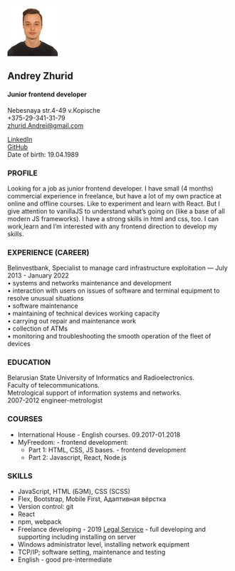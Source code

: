 ![Zhuryd Andrei](zhuryd.jpg)
## Andrey Zhurid  

#### Junior frontend developer

Nebesnaya str.4-49 v.Kopische  
+375-29-341-31-79  
zhurid.Andrei@gmail.com


[LinkedIn](https://www.linkedin.com/in/andreizhuryd-b552b9155/)  
[GitHub](https://github.com/ZhurydAndrei)  
Date of birth: 19.04.1989

### PROFILE  
Looking for a job as junior frontend developer. I have small (4 months) commercial experience in freelance, but have a lot of my own practice at online and offline courses. Like to experiment and learn with React. But I give attention to vanillaJS to understand what’s going on (like a base of all modern JS frameworks). I have a strong skills in html and css, too. I can work,learn and I’m interested with any frontend direction to develop my skills.  

### EXPERIENCE (CAREER)
Belinvestbank, Specialist to manage card infrastructure exploitation — July 2013 - January 2022  
• systems and networks maintenance and development  
• interaction with users on issues of software and terminal equipment to resolve unusual situations  
• software maintenance  
• maintaining of technical devices working capacity  
• carrying out repair and maintenance work  
• collection of ATMs  
• monitoring and troubleshooting the smooth operation of the fleet of devices  

### EDUCATION
Belarusian State University of Informatics and Radioelectronics.  
Faculty of telecommunications.  
Metrological support of information systems and networks.  
2007-2012 engineer-metrologist

### COURSES
* International House - English courses. 09.2017-01.2018  
* MyFreedom: - frontend development:  
  * Part 1: HTML, CSS, JS bases. - frontend development  
  * Part 2: Javascript, React, Node.js

### SKILLS
* JavaScript, HTML (БЭМ), CSS (SCSS)  
* Flex, Bootstrap, Mobile First, Адаптивная вёрстка  
* Version control: git  
* React   
* npm, webpack  
* Freelance developing - 2019 [Legal Service](https://legal-service.by) - full developing and supporting including installing on server  
* Windows administrator level, installing network equipment  
* TCP/IP; software setting, maintenance and testing  
* English - good pre-intermediate  


